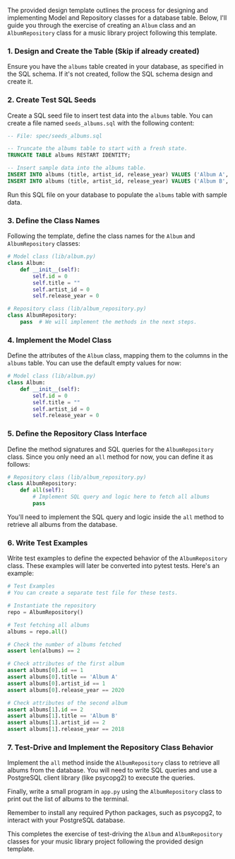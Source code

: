 The provided design template outlines the process for designing and implementing Model and Repository classes for a database table. Below, I'll guide you through the exercise of creating an `Album` class and an `AlbumRepository` class for a music library project following this template.

### 1. Design and Create the Table (Skip if already created)

Ensure you have the `albums` table created in your database, as specified in the SQL schema. If it's not created, follow the SQL schema design and create it.

### 2. Create Test SQL Seeds

Create a SQL seed file to insert test data into the `albums` table. You can create a file named `seeds_albums.sql` with the following content:

```sql
-- File: spec/seeds_albums.sql

-- Truncate the albums table to start with a fresh state.
TRUNCATE TABLE albums RESTART IDENTITY;

-- Insert sample data into the albums table.
INSERT INTO albums (title, artist_id, release_year) VALUES ('Album A', 1, 2020);
INSERT INTO albums (title, artist_id, release_year) VALUES ('Album B', 2, 2018);
```

Run this SQL file on your database to populate the `albums` table with sample data.

### 3. Define the Class Names

Following the template, define the class names for the `Album` and `AlbumRepository` classes:

```python
# Model class (lib/album.py)
class Album:
    def __init__(self):
        self.id = 0
        self.title = ""
        self.artist_id = 0
        self.release_year = 0

# Repository class (lib/album_repository.py)
class AlbumRepository:
    pass  # We will implement the methods in the next steps.
```

### 4. Implement the Model Class

Define the attributes of the `Album` class, mapping them to the columns in the `albums` table. You can use the default empty values for now:

```python
# Model class (lib/album.py)
class Album:
    def __init__(self):
        self.id = 0
        self.title = ""
        self.artist_id = 0
        self.release_year = 0
```

### 5. Define the Repository Class Interface

Define the method signatures and SQL queries for the `AlbumRepository` class. Since you only need an `all` method for now, you can define it as follows:

```python
# Repository class (lib/album_repository.py)
class AlbumRepository:
    def all(self):
        # Implement SQL query and logic here to fetch all albums
        pass
```

You'll need to implement the SQL query and logic inside the `all` method to retrieve all albums from the database.

### 6. Write Test Examples

Write test examples to define the expected behavior of the `AlbumRepository` class. These examples will later be converted into pytest tests. Here's an example:

```python
# Test Examples
# You can create a separate test file for these tests.

# Instantiate the repository
repo = AlbumRepository()

# Test fetching all albums
albums = repo.all()

# Check the number of albums fetched
assert len(albums) == 2

# Check attributes of the first album
assert albums[0].id == 1
assert albums[0].title == 'Album A'
assert albums[0].artist_id == 1
assert albums[0].release_year == 2020

# Check attributes of the second album
assert albums[1].id == 2
assert albums[1].title == 'Album B'
assert albums[1].artist_id == 2
assert albums[1].release_year == 2018
```

### 7. Test-Drive and Implement the Repository Class Behavior

Implement the `all` method inside the `AlbumRepository` class to retrieve all albums from the database. You will need to write SQL queries and use a PostgreSQL client library (like psycopg2) to execute the queries.

Finally, write a small program in `app.py` using the `AlbumRepository` class to print out the list of albums to the terminal.

Remember to install any required Python packages, such as psycopg2, to interact with your PostgreSQL database.

This completes the exercise of test-driving the `Album` and `AlbumRepository` classes for your music library project following the provided design template.